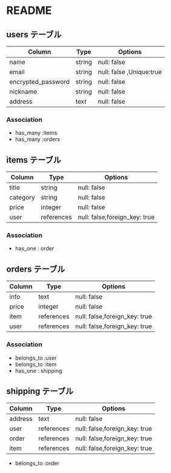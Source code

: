# README

## users テーブル

| Column             | Type   | Options     |
| ------------------ | ------ | ----------- |
| name               | string | null: false |
| email              | string | null: false ,Unique:true|
| encrypted_password | string | null: false |
| nickname           | string | null: false |
| address            | text   | null: false |

### Association

- has_many :items
- has_many :orders


## items テーブル

| Column     | Type      | Options                       |
| ------     | ------    | ----------------------------- |
| title      | string    | null: false                   |
| category   | string    | null: false                   |
| price      | integer   | null: false                   |
| user       | references| null: false,foreign_key: true |


### Association

- has_one : order



## orders テーブル

| Column      | Type       | Options                        |
| -------     | ---------- | ------------------------------ |
| info        | text       | null: false                    |
| price       | integer    | null: false                    |
| item        | references | null: false,foreign_key: true  |
| user        | references | null: false,foreign_key: true  |

### Association

- belongs_to :user
- belongs_to :item
- has_one : shipping



## shipping テーブル

| Column      | Type       | Options                        |
| -------     | ---------- | ------------------------------ |
| address     | text       | null: false                    |
| user        | references | null: false,foreign_key: true  |
| order       | references | null: false,foreign_key: true  |
| item        | references | null: false,foreign_key: true  |


- belongs_to :order